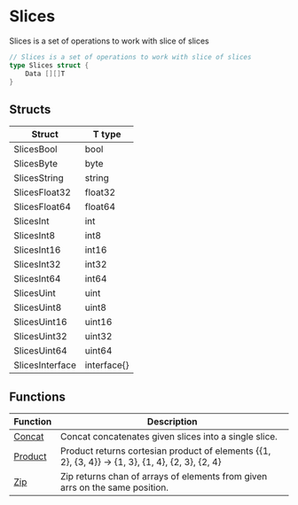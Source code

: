 # Slices

Slices is a set of operations to work with slice of slices

```go
// Slices is a set of operations to work with slice of slices
type Slices struct {
	Data [][]T
}
```

## Structs

| Struct | T type |
| ------ | ------ |
| SlicesBool | bool |
| SlicesByte | byte |
| SlicesString | string |
| SlicesFloat32 | float32 |
| SlicesFloat64 | float64 |
| SlicesInt | int |
| SlicesInt8 | int8 |
| SlicesInt16 | int16 |
| SlicesInt32 | int32 |
| SlicesInt64 | int64 |
| SlicesUint | uint |
| SlicesUint8 | uint8 |
| SlicesUint16 | uint16 |
| SlicesUint32 | uint32 |
| SlicesUint64 | uint64 |
| SlicesInterface | interface{} |

## Functions

| Function | Description |
| -------- | ----------- |
| [Concat](./concat.md) | Concat concatenates given slices into a single slice. |
| [Product](./product.md) | Product returns cortesian product of elements {{1, 2}, {3, 4}} -> {1, 3}, {1, 4}, {2, 3}, {2, 4} |
| [Zip](./zip.md) | Zip returns chan of arrays of elements from given arrs on the same position. |
